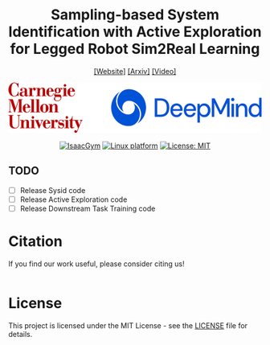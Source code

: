 <h1 align="center"> Sampling-based System Identification with Active Exploration for Legged Robot Sim2Real Learning </h1>

<div align="center">

<!-- Robotics: Science and Systems (RSS) 2025 -->

[[Website]](https://lecar-lab.github.io/spi-active_/)
[[Arxiv]](https://arxiv.org/abs/2505.14266)
[[Video]](https://youtu.be/pxyig4D1ZFs)

<img src="assets/ip.png" style="height:100px;" />




[![IsaacGym](https://img.shields.io/badge/IsaacGym-Preview4-b.svg)](https://developer.nvidia.com/isaac-gym) [![Linux platform](https://img.shields.io/badge/Platform-linux--64-orange.svg)](https://ubuntu.com/blog/tag/22-04-lts) [![License: MIT](https://img.shields.io/badge/License-MIT-yellow.svg)]()




</div>

## TODO
- [ ] Release Sysid code
- [ ] Release Active Exploration code 
- [ ] Release Downstream Task Training code

# Citation
If you find our work useful, please consider citing us!

```bibtex

```

# License

This project is licensed under the MIT License - see the [LICENSE](LICENSE) file for details.
